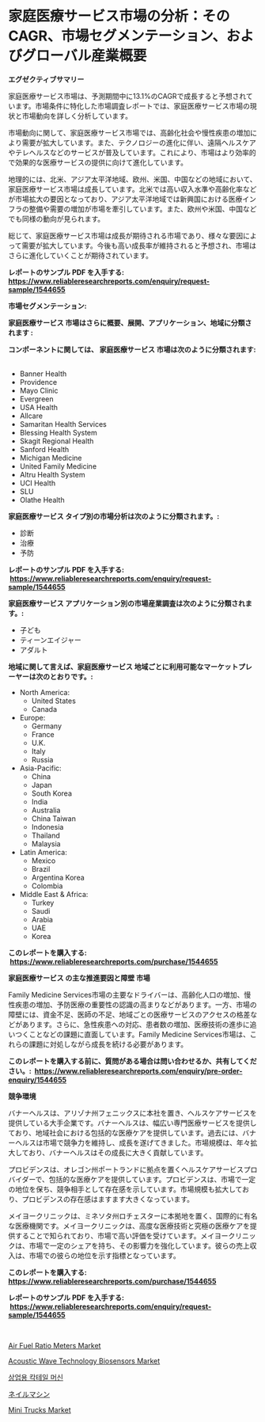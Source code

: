 <p><h1>家庭医療サービス市場の分析：そのCAGR、市場セグメンテーション、およびグローバル産業概要</h1></p><p><strong>エグゼクティブサマリー</strong></p>
<p><p>家庭医療サービス市場は、予測期間中に13.1%のCAGRで成長すると予想されています。市場条件に特化した市場調査レポートでは、家庭医療サービス市場の現状と市場動向を詳しく分析しています。</p><p>市場動向に関して、家庭医療サービス市場では、高齢化社会や慢性疾患の増加により需要が拡大しています。また、テクノロジーの進化に伴い、遠隔ヘルスケアやテレヘルスなどのサービスが普及しています。これにより、市場はより効率的で効果的な医療サービスの提供に向けて進化しています。</p><p>地理的には、北米、アジア太平洋地域、欧州、米国、中国などの地域において、家庭医療サービス市場は成長しています。北米では高い収入水準や高齢化率などが市場拡大の要因となっており、アジア太平洋地域では新興国における医療インフラの整備や需要の増加が市場を牽引しています。また、欧州や米国、中国などでも同様の動向が見られます。</p><p>総じて、家庭医療サービス市場は成長が期待される市場であり、様々な要因によって需要が拡大しています。今後も高い成長率が維持されると予想され、市場はさらに進化していくことが期待されています。</p></p>
<p><strong>レポートのサンプル PDF を入手する: <a href="https://www.reliableresearchreports.com/enquiry/request-sample/1544655">https://www.reliableresearchreports.com/enquiry/request-sample/1544655</a></strong></p>
<p><strong>市場セグメンテーション:</strong></p>
<p><strong> 家庭医療サービス 市場はさらに概要、展開、アプリケーション、地域に分類されます :</strong></p>
<p><strong>コンポーネントに関しては、 家庭医療サービス 市場は次のように分類されます: &nbsp;</strong></p>
<p><ul><li>Banner Health</li><li>Providence</li><li>Mayo Clinic</li><li>Evergreen</li><li>USA Health</li><li>Allcare</li><li>Samaritan Health Services</li><li>Blessing Health System</li><li>Skagit Regional Health</li><li>Sanford Health</li><li>Michigan Medicine</li><li>United Family Medicine</li><li>Altru Health System</li><li>UCI Health</li><li>SLU</li><li>Olathe Health</li></ul></p>
<p><strong> 家庭医療サービス タイプ別の市場分析は次のように分類されます。:</strong></p>
<p><ul><li>診断</li><li>治療</li><li>予防</li></ul></p>
<p><strong>レポートのサンプル PDF を入手する: &nbsp;<a href="https://www.reliableresearchreports.com/enquiry/request-sample/1544655">https://www.reliableresearchreports.com/enquiry/request-sample/1544655</a></strong></p>
<p><strong> 家庭医療サービス アプリケーション別の市場産業調査は次のように分類されます。:</strong></p>
<p><ul><li>子ども</li><li>ティーンエイジャー</li><li>アダルト</li></ul></p>
<p><strong>地域に関して言えば、家庭医療サービス 地域ごとに利用可能なマーケットプレーヤーは次のとおりです。:</strong></p>
<p><ul>
    <li>
        North America:
        <ul>
            <li>United States</li>
            <li>Canada</li>
        </ul>
    </li>
    <li>
        Europe:
        <ul>
            <li>Germany</li>
            <li>France</li>
            <li>U.K.</li>
            <li>Italy</li>
            <li>Russia</li>
        </ul>
    </li>
    <li>
        Asia-Pacific:
        <ul>
            <li>China</li>
            <li>Japan</li>
            <li>South Korea</li>
            <li>India</li>
            <li>Australia</li>
            <li>China Taiwan</li>
            <li>Indonesia</li>
            <li>Thailand</li>
            <li>Malaysia</li>
        </ul>
    </li>
    <li>
        Latin America:
        <ul>
            <li>Mexico</li>
            <li>Brazil</li>
            <li>Argentina Korea</li>
            <li>Colombia</li>
        </ul>
    </li>
    <li>
        Middle East & Africa:
        <ul>
            <li>Turkey</li>
            <li>Saudi</li>
            <li>Arabia</li>
            <li>UAE</li>
            <li>Korea</li>
        </ul>
    </li>
    </ul></p>
<p><strong>このレポートを購入する: &nbsp;<a href="https://www.reliableresearchreports.com/purchase/1544655">https://www.reliableresearchreports.com/purchase/1544655</a></strong></p>
<p><strong>家庭医療サービス の主な推進要因と障壁 市場</strong></p>
<p><p>Family Medicine Services市場の主要なドライバーは、高齢化人口の増加、慢性疾患の増加、予防医療の重要性の認識の高まりなどがあります。一方、市場の障壁には、資金不足、医師の不足、地域ごとの医療サービスのアクセスの格差などがあります。さらに、急性疾患への対応、患者数の増加、医療技術の進歩に追いつくことなどの課題に直面しています。Family Medicine Services市場は、これらの課題に対処しながら成長を続ける必要があります。</p></p>
<p><strong>このレポートを購入する前に、質問がある場合は問い合わせるか、共有してください。:&nbsp; <a href="https://www.reliableresearchreports.com/enquiry/pre-order-enquiry/1544655">https://www.reliableresearchreports.com/enquiry/pre-order-enquiry/1544655</a></strong></p>
<p><strong>競争環境</strong></p>
<p><p>バナーヘルスは、アリゾナ州フェニックスに本社を置き、ヘルスケアサービスを提供している大手企業です。バナーヘルスは、幅広い専門医療サービスを提供しており、地域社会における包括的な医療ケアを提供しています。過去には、バナーヘルスは市場で競争力を維持し、成長を遂げてきました。市場規模は、年々拡大しており、バナーヘルスはその成長に大きく貢献しています。</p><p>プロビデンスは、オレゴン州ポートランドに拠点を置くヘルスケアサービスプロバイダーで、包括的な医療ケアを提供しています。プロビデンスは、市場で一定の地位を保ち、競争相手として存在感を示しています。市場規模も拡大しており、プロビデンスの存在感はますます大きくなっています。</p><p>メイヨークリニックは、ミネソタ州ロチェスターに本拠地を置く、国際的に有名な医療機関です。メイヨークリニックは、高度な医療技術と究極の医療ケアを提供することで知られており、市場で高い評価を受けています。メイヨークリニックは、市場で一定のシェアを持ち、その影響力を強化しています。彼らの売上収入は、市場での彼らの地位を示す指標となっています。</p></p>
<p><strong>このレポートを購入する: &nbsp; <a href="https://www.reliableresearchreports.com/purchase/1544655">https://www.reliableresearchreports.com/purchase/1544655</a></strong></p>
<p><strong>レポートのサンプル PDF を入手する: &nbsp;<a href="https://www.reliableresearchreports.com/enquiry/request-sample/1544655">https://www.reliableresearchreports.com/enquiry/request-sample/1544655</a></strong><strong></strong></p>
<p>&nbsp;</p>
<p><p><a href="https://issuu.com/reportprime-2/docs/air-fuel-ratio-meters-market-size-2030.pptx">Air Fuel Ratio Meters Market</a></p><p><a href="https://github.com/globismark/Market-Research-Report-List-2/blob/main/acoustic-wave-technology-biosensors-market.md">Acoustic Wave Technology Biosensors Market</a></p><p><a href="https://github.com/vsoq0zknh59/Market-Research-Report-List-1/blob/main/317384312572.md">상업용 칵테일 머신</a></p><p><a href="https://github.com/bevdtkn4419963/Market-Research-Report-List-1/blob/main/256288813659.md">ネイルマシン</a></p><p><a href="https://issuu.com/reportprime-2/docs/mini-trucks-market-size-2030.pptx">Mini Trucks Market</a></p></p>
